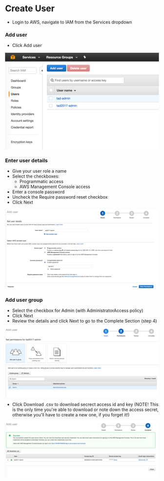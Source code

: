 # Create User
* Login to AWS, navigate to IAM from the Services dropdown

### Add user

* Click Add user

![Add user icon](https://github.com/SirIle/tad2017/blob/master/images/aws-add-user-icon.png)


### Enter user details

* Give your user role a name
* Select the checkboxes:
    * Programmatic access
    * AWS Management Console access
* Enter a console password
* Uncheck the Require password reset checkbox
* Click Next

![Add user](https://github.com/SirIle/tad2017/blob/master/images/aws-add-user.png)


### Add user group 

* Select the checkbox for Admin (with AdministratorAccess policy)
* Click Next
* Review the details and click Next to go to the Complete Section (step 4)

![Add user group](https://github.com/SirIle/tad2017/blob/master/images/aws-add-group.png)


* Click Download .csv to download secrect access id and key (NOTE! This is the only time you're able to download or note down the access secret, otherwise you'll have to create a new one, if you forget it!)

![Download csv](https://github.com/SirIle/tad2017/blob/master/images/aws-download-key-csv.png)





